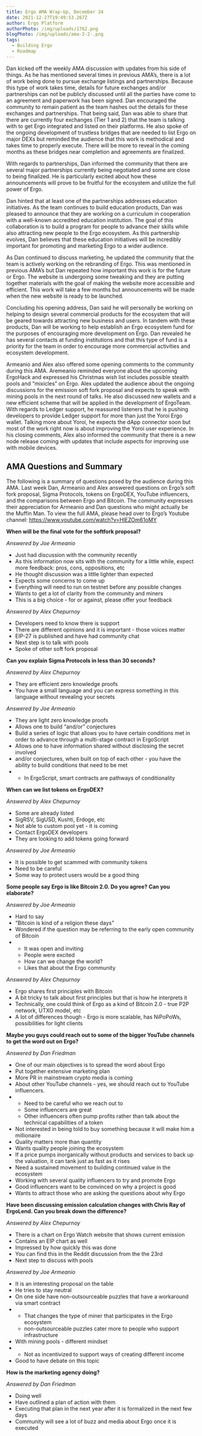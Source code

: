 ```yaml
---
title: Ergo AMA Wrap-Up, December 24
date: 2021-12-27T19:49:53.267Z
author: Ergo Platform
authorPhoto: /img/uploads/1762.png
blogPhoto: /img/uploads/ama-2-2-.png
tags:
  - Building Ergo
  - Roadmap
---
```

<!--StartFragment-->

Dan kicked off the weekly AMA discussion with updates from his side of things. As he has mentioned several times in previous AMA’s, there is a lot of work being done to pursue exchange listings and partnerships. Because this type of work takes time, details for future exchanges and/or partnerships can not be publicly discussed until all the parties have come to an agreement and paperwork has been signed. Dan encouraged the community to remain patient as the team hashes out the details for these exchanges and partnerships. That being said, Dan was able to share that there are currently four exchanges (Tier 1 and 2) that the team is talking with to get Ergo integrated and listed on their platforms. He also spoke of the ongoing development of trustless bridges that are needed to list Ergo on major DEXs but reminded the audience that this work is methodical and takes time to properly execute. There will be more to reveal in the coming months as these bridges near completion and agreements are finalized.



With regards to partnerships, Dan informed the community that there are several major partnerships currently being negotiated and some are close to being finalized. He is particularly excited about how these announcements will prove to be fruitful for the ecosystem and utilize the full power of Ergo.



Dan hinted that at least one of the partnerships addresses education initiatives. As the team continues to build education products, Dan was pleased to announce that they are working on a curriculum in cooperation with a well-known accredited education institution. The goal of this collaboration is to build a program for people to advance their skills while also attracting new people to the Ergo ecosystem. As this partnership evolves, Dan believes that these education initiatives will be incredibly important for promoting and marketing Ergo to a wider audience. 



As Dan continued to discuss marketing, he updated the community that the team is actively working on the rebranding of Ergo. This was mentioned in previous AMA’s but Dan repeated how important this work is for the future or Ergo. The website is undergoing some tweaking and they are putting together materials with the goal of making the website more accessible and efficient. This work will take a few months but announcements will be made when the new website is ready to be launched.



Concluding his opening address, Dan said he will personally be working on helping to design several commercial products for the ecosystem that will be geared towards attracting new business and users. In tandem with these products, Dan will be working to help establish an Ergo ecosystem fund for the purposes of encouraging more development on Ergo. Dan revealed he has several contacts at funding institutions and that this type of fund is a priority for the team in order to encourage more commercial activities and ecosystem development.



Armeanio and Alex also offered some opening comments to the community during this AMA. Aremeanio reminded everyone about the upcoming ErgoHack and expressed his Christmas wish list includes possible stealth pools and “mixicles” on Ergo. Alex updated the audience about the ongoing discussions for the emission soft fork proposal and expects to speak with mining pools in the next round of talks. He also discussed new wallets and a new efficient scheme that will be applied in the development of ErgoTeam. With regards to Ledger support, he reassured listeners that he is pushing developers to provide Ledger support for more than just the Yoroi Ergo wallet. Talking more about Yoroi, he expects the dApp connector soon but most of the work right now is about improving the Yoroi user experience. In his closing comments, Alex also informed the community that there is a new node release coming with updates that include aspects for improving use with mobile devices.



## AMA Questions and Summary



The following is a summary of questions posed by the audience during this AMA. Last week Dan, Armeanio and Alex answered questions on Ergo’s soft fork proposal, Sigma Protocols, tokens on ErgoDEX, YouTube influencers, and the comparisons between Ergo and Bitcoin. The community expresses their appreciation for Armeanio and Dan questions who might actually be the Muffin Man. To view the full AMA, please head over to Ergo’s Youtube channel: <https://www.youtube.com/watch?v=HlEZOm61oMY> 



**When will be the final vote for the softfork proposal?**



*Answered by Joe Armeanio*



* Just had discussion with the community recently
* As this information now sits with the community for a little while, expect more feedback: pros, cons, oppositions, etc
* He thought discussion was a little lighter than expected
* Expects some concerns to come up
* Everything will need to run on testnet before any possible changes
* Wants to get a lot of clarity from the community and miners
* This is a big choice - for or against, please offer your feedback



*Answered by Alex Chepurnoy*



* Developers need to know there is support
* There are different opinions and it is important - those voices matter
* EIP-27 is published and have had community chat
* Next step is to talk with pools
* Spoke of other soft fork proposal



**Can you explain Sigma Protocols in less than 30 seconds?**



*Answered by Alex Chepurnoy*



* They are efficient zero knowledge proofs
* You have a small language and you can express something in this language without revealing your secrets



*Answered by Joe Armeanio*



* They are light zero knowledge proofs
* Allows one to build “and/or” conjectures
* Build a series of logic that allows you to have certain conditions met in order to advance through a multi-stage contract in ErgoScript
* Allows one to have information shared without disclosing the secret involved
* and/or conjectures, when built on top of each other - you have the ability to build conditions that need to be met
* * In ErgoScript, smart contracts are pathways of conditionality



**When can we list tokens on ErgoDEX?**



*Answered by Alex Chepurnoy*



* Some are already listed
* SigRSV, SigUSD, Kushti, Erdoge, etc
* Not able to custom pool yet - it is coming
* Contact ErgoDEX developers
* They are looking to add tokens going forward



*Answered by Joe Armeanio*



* It is possible to get scammed with community tokens
* Need to be careful
* Some way to protect users would be a good thing



**Some people say Ergo is like Bitcoin 2.0. Do you agree? Can you elaborate?**



*Answered by Joe Armeanio*



* Hard to say
* “Bitcoin is kind of a religion these days”
* Wondered if the question may be referring to the early open community of Bitcoin
* * It was open and inviting
  * People were excited
  * How can we change the world?
  * Likes that about the Ergo community



*Answered by Alex Chepurnoy*



* Ergo shares first principles with Bitcoin
* A bit tricky to talk about first principles but that is how he interprets it
* Technically, one could think of Ergo as a kind of Bitcoin 2.0 - true P2P network, UTXO model, etc
* A lot of differences though - Ergo is more scalable, has NiPoPoWs, possibilities for light clients



**Maybe you guys could reach out to some of the bigger YouTube channels to get the word out on Ergo?**



*Answered by Dan Friedman*



* One of our main objectives is to spread the word about Ergo
* Put together extensive marketing plan
* More PR in mainstream crypto media is coming
* About other YouTube channels - yes, we should reach out to YouTube influencers. 
* * Need to be careful who we reach out to
  * Some influencers are great
  * Other influencers often pump profits rather than talk about the technical capabilities of a token
* Not interested in being told to buy something because it will make him a millionaire
* Quality matters more than quantity
* Wants quality people joining the ecosystem
* If a price pumps inorganically without products and services to back up the valuation, it can tank just as fast as it rises
* Need a sustained movement to building continued value in the ecosystem
* Working with several quality influencers to try and promote Ergo
* Good influencers want to be convinced on why a project is good
* Wants to attract those who are asking the questions about why Ergo



**Have been discussing emission calculation changes with Chris Ray of ErgoLend. Can you break down the difference?**



*Answered by Alex Chepurnoy*



* There is a chart on Ergo Watch website that shows current emission 
* Contains an EIP chart as well
* Impressed by how quickly this was done
* You can find this in the Reddit discussion from the the 23rd
* Next step to discuss with pools



*Answered by Joe Armeanio*



* It is an interesting proposal on the table
* He tries to stay neutral
* On one side have non-outsourceable puzzles that have a workaround via smart contract
* * That changes the type of miner that participates in the Ergo ecosystem
  * non-outsourceable puzzles cater more to people who support infrastructure 
* With mining pools - different mindset
* * Not as incentivized to support ways of creating different income
* Good to have debate on this topic



**How is the marketing agency doing?**



*Answered by Dan Friedman*



* Doing well
* Have outlined a plan of action with them 
* Executing that plan in the next year after it is formalized in the next few days
* Community will see a lot of buzz and media about Ergo once it is executed

<!--EndFragment-->